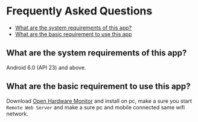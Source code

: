 # Frequently Asked Questions

- [What are the system requirements of this app?](#what-are-the-system-requirements-of-this-app)
- [What are the basic requirement to use this app](#what-are-the-system-requirements-of-this-app)


## What are the system requirements of this app?
Android 6.0 (API 23) and above.

## What are the basic requirement to use this app?
Download [Open Hardware Monitor](https://openhardwaremonitor.org/downloads/) and install on pc, make a sure you start `Remote Web Server` and make a sure pc and mobile connected same wifi network.
